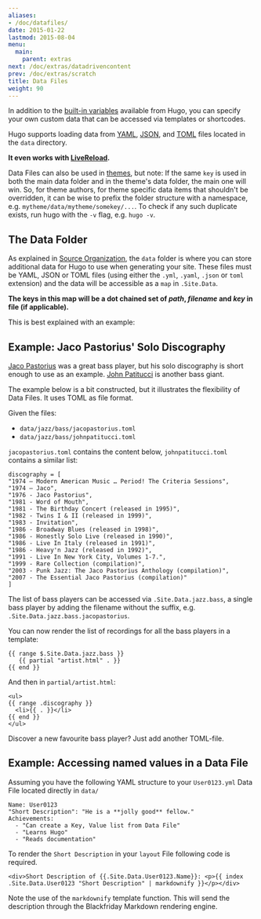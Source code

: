 ```yaml
---
aliases:
- /doc/datafiles/
date: 2015-01-22
lastmod: 2015-08-04
menu:
  main:
    parent: extras
next: /doc/extras/datadrivencontent
prev: /doc/extras/scratch
title: Data Files
weight: 90
---
```


In addition to the [built-in variables](/doc/templates/variables/) available from Hugo, you can specify your own custom data that can be accessed via templates or shortcodes.

Hugo supports loading data from [YAML](http://yaml.org/), [JSON](http://www.json.org/), and [TOML](https://github.com/toml-lang/toml) files located in the `data` directory.

**It even works with [LiveReload](/doc/extras/livereload/).**

Data Files can also be used in [themes](/doc/themes/doc/overview/), but note: If the same `key` is used in both the main data folder and in the theme's data folder, the main one will win. So, for theme authors,  for theme specific data items that shouldn't be overridden, it can be wise to prefix the folder structure with a namespace, e.g. `mytheme/data/mytheme/somekey/...`. To check if any such duplicate exists, run hugo with the `-v` flag, e.g. `hugo -v`.

## The Data Folder

As explained in [Source Organization](/doc/overview/source-directory/), the `data` folder is where you can store additional data for Hugo to use when generating your site. These files must be YAML, JSON or TOML files (using either the `.yml`, `.yaml`, `.json` or `toml` extension) and the data will be accessible as a `map` in `.Site.Data`.

**The keys in this map will be a dot chained set of _path_, _filename_ and _key_ in file (if applicable).**

This is best explained with an example:

## Example: Jaco Pastorius' Solo Discography

[Jaco Pastorius](http://en.wikipedia.org/wiki/Jaco_Pastorius_discography) was a great bass player, but his solo discography is short enough to use as an example. [John Patitucci](http://en.wikipedia.org/wiki/John_Patitucci) is another bass giant.

The example below is a bit constructed, but it illustrates the flexibility of Data Files. It uses TOML as file format.

Given the files:

* `data/jazz/bass/jacopastorius.toml`
* `data/jazz/bass/johnpatitucci.toml`

`jacopastorius.toml` contains the content below, `johnpatitucci.toml` contains a similar list:

```
discography = [
"1974 – Modern American Music … Period! The Criteria Sessions",
"1974 – Jaco",
"1976 - Jaco Pastorius",
"1981 - Word of Mouth",
"1981 - The Birthday Concert (released in 1995)",
"1982 - Twins I & II (released in 1999)",
"1983 - Invitation",
"1986 - Broadway Blues (released in 1998)",
"1986 - Honestly Solo Live (released in 1990)",
"1986 - Live In Italy (released in 1991)",
"1986 - Heavy'n Jazz (released in 1992)",
"1991 - Live In New York City, Volumes 1-7.",
"1999 - Rare Collection (compilation)",
"2003 - Punk Jazz: The Jaco Pastorius Anthology (compilation)",
"2007 - The Essential Jaco Pastorius (compilation)"
]
```

The list of bass players can be accessed via `.Site.Data.jazz.bass`, a single bass player by adding the filename without the suffix, e.g. `.Site.Data.jazz.bass.jacopastorius`.

You can now render the list of recordings for all the bass players in a template:

```
{{ range $.Site.Data.jazz.bass }}
   {{ partial "artist.html" . }}
{{ end }}
```

And then in `partial/artist.html`:

```
<ul>
{{ range .discography }}
  <li>{{ . }}</li>
{{ end }}
</ul>
```

Discover a new favourite bass player? Just add another TOML-file.

## Example: Accessing named values in a Data File

Assuming you have the following YAML structure to your `User0123.yml` Data File located directly in `data/`

```
Name: User0123
"Short Description": "He is a **jolly good** fellow."
Achievements:
  - "Can create a Key, Value list from Data File"
  - "Learns Hugo"
  - "Reads documentation"
```

To render the `Short Description` in your `layout` File following code is required.

```
<div>Short Description of {{.Site.Data.User0123.Name}}: <p>{{ index .Site.Data.User0123 "Short Description" | markdownify }}</p></div>
```

Note the use of the `markdownify` template function. This will send the description through the Blackfriday Markdown rendering engine.
